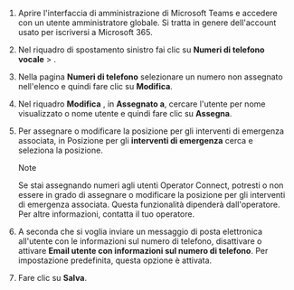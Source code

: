 1. Aprire l'interfaccia di amministrazione di Microsoft Teams e accedere con un utente amministratore globale. Si tratta in genere dell'account usato per iscriversi a Microsoft 365.

2. Nel riquadro di spostamento sinistro fai clic su **Numeri di telefono** **vocale** > .

3. Nella pagina **Numeri di telefono** selezionare un numero non assegnato nell'elenco e quindi fare clic su **Modifica**.

4. Nel riquadro **Modifica** , in **Assegnato a**, cercare l'utente per nome visualizzato o nome utente e quindi fare clic su **Assegna**.

5. Per assegnare o modificare la posizione per gli interventi di emergenza associata, in Posizione per gli **interventi di emergenza** cerca e seleziona la posizione.

   > [!NOTE]
   > Se stai assegnando numeri agli utenti Operator Connect, potresti o non essere in grado di assegnare o modificare la posizione per gli interventi di emergenza associata. Questa funzionalità dipenderà dall'operatore. Per altre informazioni, contatta il tuo operatore.

6. A seconda che si voglia inviare un messaggio di posta elettronica all'utente con le informazioni sul numero di telefono, disattivare o attivare **Email utente con informazioni sul numero di telefono**. Per impostazione predefinita, questa opzione è attivata.
7. Fare clic su **Salva**.

